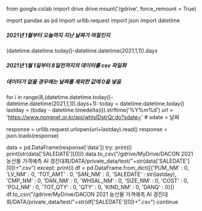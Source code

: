from google.colab import drive
drive.mount('/gdrive', force_remount = True)

import pandas as pd
import urllib.request
import json
import datetime

##### 2021년 1월부터 오늘까지 지난 날짜가 며칠인지
(datetime.datetime.today()-datetime.datetime(2021,1,1)).days

##### 2021년 1월 1일부터 8일전까지의 데이터를 csv 파일화
##### 데이터가 없을 경우에는 날짜를 제외한 값에 0을 넣음
for i in range(8,(datetime.datetime.today()-datetime.datetime(2021,1,1)).days+1):
  today = datetime.datetime.today()
  lastday = (today - datetime.timedelta(i)).strftime('%Y%m%d') 
  url = 'https://www.nongnet.or.kr/api/whlslDstrQr.do?sdate=' # sdate = 날짜

  response = urllib.request.urlopen(url+lastday).read()
  response = json.loads(response)

  data = pd.DataFrame(response['data'])
  try:
    print(i)
    print(str(data['SALEDATE'][0]))
    data.to_csv("/gdrive/MyDrive/DACON 2021 농산물 가격예측 AI 경진대회/DATA/private_data/test/"+str(data['SALEDATE'][0])+".csv")
  except:
    print(i)
    df = pd.DataFrame.from_dict([{'PUM_NM' : 0,
                              'LV_NM' : 0,
                              'TOT_AMT' : 0,
                              'SAN_NM' : 0,
                              'SALEDATE' : str(lastday),
                              'CMP_NM' : 0,
                              'DAN_NM' : 0,
                              'WHSAL_NM' : 0,
                              'SIZE_NM' : 0,
                              'COST' : 0,
                              'POJ_NM' : 0,
                              'TOT_QTY' : 0,
                              'QTY' : 0,
                              'KIND_NM' : 0,
                              'DANQ' : 0}])
    df.to_csv("/gdrive/MyDrive/DACON 2021 농산물 가격예측 AI 경진대회/DATA/private_data/test/"+str(df['SALEDATE'][0])+".csv")
    continue
    
    

